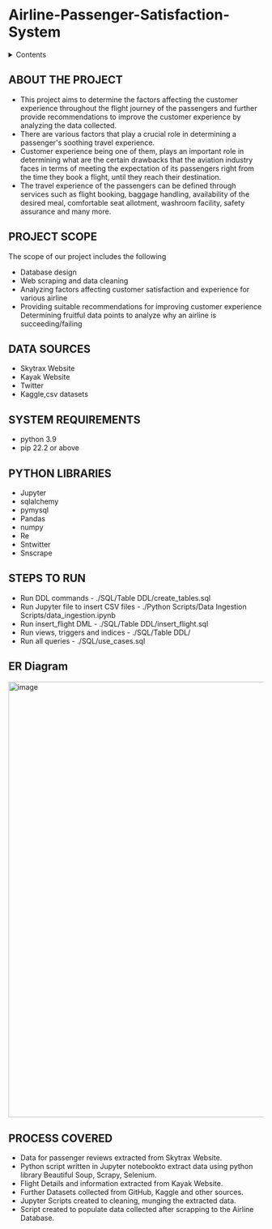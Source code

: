 # Airline-Passenger-Satisfaction-System
<!--CONTENT-->
<details>
  <summary>Contents</summary>
  <ol>
    <li>About The Project</li>
    <li>Scope of the Project</li>
    <li>Scope of the Project</li>
    <li>Data Sources</li>
    <li>System Requirements</li>
    <li>Python Libraries</li>
    <li>Steps To Run</li>
    <li>ER Diagram</li>
    <li>Processed Covered</li>
  </ol>  
</details>


<!-- ABOUT THE PROJECT -->
## ABOUT THE PROJECT
<ul>
<li>This project aims to determine the factors affecting the customer experience throughout the flight journey of the passengers and further provide
recommendations to improve the customer experience by analyzing the data collected.
</li>
<li>
There are various factors that play a crucial role in determining a passenger's soothing travel experience. 
</li>
<li>
Customer experience being one of them, plays an important role in determining what are the certain drawbacks that the aviation industry faces in terms of meeting the expectation of its passengers right from the time they book a flight, until they reach their destination.
</li>
<li>
The travel experience of the passengers can be defined through services such as flight booking, baggage handling, availability of the desired meal, comfortable seat allotment, washroom facility, safety assurance and many more.
</li>
</ul>

<!-- SCOPE OF THE PROJECT -->
## PROJECT SCOPE
The scope of our  project includes the following
<ul>
<li>Database design</li>
<li>Web scraping and data cleaning</li>
<li>Analyzing factors affecting customer satisfaction and experience for various airline</li>
<li>Providing suitable recommendations for improving customer experience</li>
<lu>Determining fruitful data points to analyze why an airline is succeeding/failing</li>
</ul>

<!-- DATA SOURCES -->
## DATA SOURCES
* Skytrax Website
* Kayak Website
* Twitter
* Kaggle,csv datasets

<!-- SYSTEM REQUIREMENTS -->
## SYSTEM REQUIREMENTS
* python 3.9
* pip 22.2 or above

<!-- PYTHON LIBRARIES -->
## PYTHON LIBRARIES
* Jupyter
* sqlalchemy
* pymysql
* Pandas
* numpy
* Re
* Sntwitter
* Snscrape

<!-- STEPS TO RUN -->
## STEPS TO RUN
* Run DDL commands - ./SQL/Table DDL/create_tables.sql
* Run Jupyter file to insert CSV files - ./Python Scripts/Data Ingestion Scripts/data_ingestion.ipynb
* Run insert_flight DML - ./SQL/Table DDL/insert_flight.sql
* Run views, triggers and indices - ./SQL/Table DDL/
* Run all queries - ./SQL/use_cases.sql

<!-- ER DIAGRAM-->
## ER Diagram
<img width="861" alt="image" src="https://user-images.githubusercontent.com/114602411/206616024-5238e23d-88a5-4533-bdbe-57688884efc1.png">

<!-- PROCESS COVERED -->
## PROCESS COVERED
* Data for passenger reviews extracted from Skytrax Website.
* Python script written in Jupyter notebookto extract data using python library Beautiful Soup,
Scrapy, Selenium.
* Flight Details and information extracted from Kayak Website.
* Further Datasets collected from GitHub, Kaggle and other sources.
* Jupyter Scripts created to cleaning, munging the extracted data.
* Script created to populate data collected after scrapping to the Airline Database.

